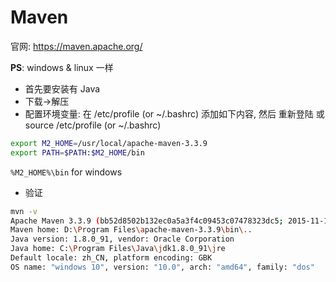 # Maven

官网: https://maven.apache.org/

**PS**: windows & linux 一样

* 首先要安装有 Java
* 下载->解压
* 配置环境变量: 在 /etc/profile (or ~/.bashrc) 添加如下内容, 然后 重新登陆 或 source /etc/profile (or ~/.bashrc)

```bash
export M2_HOME=/usr/local/apache-maven-3.3.9
export PATH=$PATH:$M2_HOME/bin
```

`%M2_HOME%\bin` for windows

* 验证

```bash
mvn -v
Apache Maven 3.3.9 (bb52d8502b132ec0a5a3f4c09453c07478323dc5; 2015-11-11T00:41:47+08:00)
Maven home: D:\Program Files\apache-maven-3.3.9\bin\..
Java version: 1.8.0_91, vendor: Oracle Corporation
Java home: C:\Program Files\Java\jdk1.8.0_91\jre
Default locale: zh_CN, platform encoding: GBK
OS name: "windows 10", version: "10.0", arch: "amd64", family: "dos"
```
